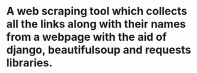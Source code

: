 # A web scraping tool which collects all the links along with their names from a webpage with the aid of django, beautifulsoup and requests libraries.